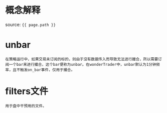 # 概念解释

source: `{{ page.path }}`

# unbar

```note
在策略运行中，如果交易未订阅的标的，则由于没有数据传入而导致无法进行撮合，所以需要订阅一个bar来进行撮合，这个bar便称为unbar。在wonderTrader中，unbar默认为1分钟频率，且不触发on_bar事件，仅用于撮合。
```

# filters文件

```note
用于盘中干预用的文件。
```
